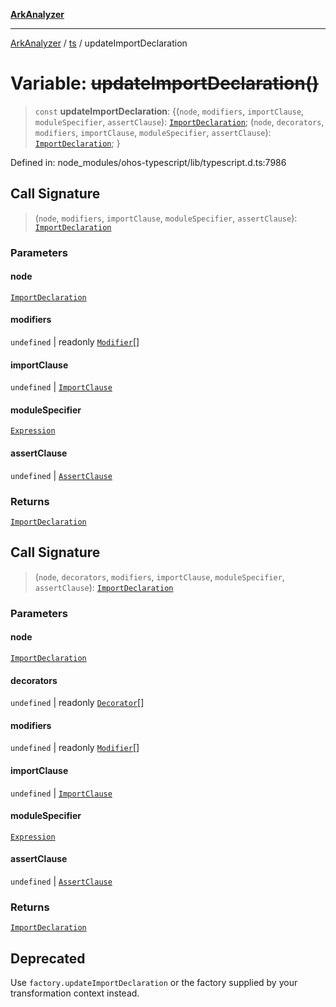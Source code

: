 [**ArkAnalyzer**](../../../../README.md)

***

[ArkAnalyzer](../../../../globals.md) / [ts](../README.md) / updateImportDeclaration

# Variable: ~~updateImportDeclaration()~~

> `const` **updateImportDeclaration**: \{(`node`, `modifiers`, `importClause`, `moduleSpecifier`, `assertClause`): [`ImportDeclaration`](../interfaces/ImportDeclaration.md); (`node`, `decorators`, `modifiers`, `importClause`, `moduleSpecifier`, `assertClause`): [`ImportDeclaration`](../interfaces/ImportDeclaration.md); \}

Defined in: node\_modules/ohos-typescript/lib/typescript.d.ts:7986

## Call Signature

> (`node`, `modifiers`, `importClause`, `moduleSpecifier`, `assertClause`): [`ImportDeclaration`](../interfaces/ImportDeclaration.md)

### Parameters

#### node

[`ImportDeclaration`](../interfaces/ImportDeclaration.md)

#### modifiers

`undefined` | readonly [`Modifier`](../type-aliases/Modifier.md)[]

#### importClause

`undefined` | [`ImportClause`](../interfaces/ImportClause.md)

#### moduleSpecifier

[`Expression`](../interfaces/Expression.md)

#### assertClause

`undefined` | [`AssertClause`](../interfaces/AssertClause.md)

### Returns

[`ImportDeclaration`](../interfaces/ImportDeclaration.md)

## Call Signature

> (`node`, `decorators`, `modifiers`, `importClause`, `moduleSpecifier`, `assertClause`): [`ImportDeclaration`](../interfaces/ImportDeclaration.md)

### Parameters

#### node

[`ImportDeclaration`](../interfaces/ImportDeclaration.md)

#### decorators

`undefined` | readonly [`Decorator`](../interfaces/Decorator.md)[]

#### modifiers

`undefined` | readonly [`Modifier`](../type-aliases/Modifier.md)[]

#### importClause

`undefined` | [`ImportClause`](../interfaces/ImportClause.md)

#### moduleSpecifier

[`Expression`](../interfaces/Expression.md)

#### assertClause

`undefined` | [`AssertClause`](../interfaces/AssertClause.md)

### Returns

[`ImportDeclaration`](../interfaces/ImportDeclaration.md)

## Deprecated

Use `factory.updateImportDeclaration` or the factory supplied by your transformation context instead.
